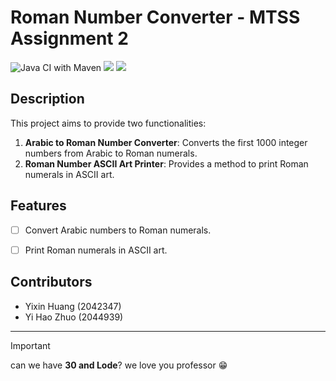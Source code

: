 # Roman Number Converter  - MTSS Assignment 2


 ![Java CI with Maven](https://github.com/whyle/MTSS2/workflows/Java%20CI%20with%20Maven/badge.svg) ![](https://github.com/username/repository/workflows/Java%20CI%20with%20Maven/badge.svg) ![](https://github.com/username/repository/workflows/Java%20CI%20with%20Maven/badge.svg)

## Description

 This project aims to provide two functionalities:


1. **Arabic to Roman Number Converter**: Converts the first 1000 integer numbers from Arabic to Roman numerals.
2. **Roman Number ASCII Art Printer**: Provides a method to print Roman numerals in ASCII art.

## Features

- [ ] Convert Arabic numbers to Roman numerals.


- [ ] Print Roman numerals in ASCII art.

## Contributors

* Yixin Huang (2042347)
* Yi Hao Zhuo (2044939)

---
> [!IMPORTANT]
> can we have **30 and Lode**? we love you professor  :grin:
